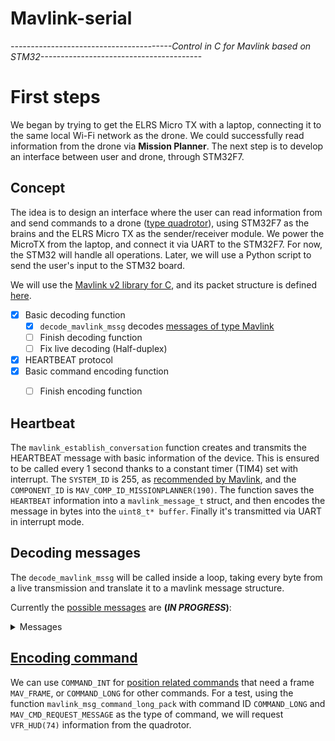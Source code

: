 # Mavlink-serial
*----------------------------------------Control in C for Mavlink based on STM32----------------------------------------*


# First steps
We began by trying to get the ELRS Micro TX with a laptop, connecting it to the same local Wi-Fi network as the drone. We could successfully read information from the drone via **Mission Planner**. 
The next step is to develop an interface between user and drone, through STM32F7.

## Concept
The idea is to design an interface where the user can read information from and send commands to a drone ([type quadrotor](https://mavlink.io/en/messages/common.html#MAV_TYPE)), using STM32F7 as the brains and the ELRS Micro TX as the sender/receiver module. We power the MicroTX from the laptop, and connect it via UART to the STM32F7. For now, the STM32 will handle all operations. Later, we will use a Python script to send the user's input to the STM32 board.





We will use the [Mavlink v2 library for C](https://mavlink.io/en/mavgen_c/), and its packet structure is defined [here](https://mavlink.io/en/guide/serialization.html#mavlink2_packet_format).


- [x] Basic decoding function
  - [x] `decode_mavlink_mssg` decodes [messages of type Mavlink](https://mavlink.io/en/messages/common.html)</details>
  - [ ] Finish decoding function
  - [ ] Fix live decoding (Half-duplex)
- [x] HEARTBEAT protocol 
- [x] Basic command encoding function
  - [ ] Finish encoding function  



## Heartbeat
The `mavlink_establish_conversation` function creates and transmits the HEARTBEAT message with basic information of the device. This is ensured to be called every 1 second thanks to a constant timer (TIM4) set with interrupt. 
The `SYSTEM_ID` is 255, as [recommended by Mavlink](https://mavlink.io/en/messages/common.html#MAV_COMPONENT), and the `COMPONENT_ID` is `MAV_COMP_ID_MISSIONPLANNER(190)`.
The function saves the `HEARTBEAT` information into a `mavlink_message_t` struct, and then encodes the message in bytes into the `uint8_t* buffer`. Finally it's transmitted via UART in interrupt mode.

## Decoding messages
The `decode_mavlink_mssg` will be called inside a loop, taking every byte from a live transmission and translate it to a mavlink message structure. 

Currently the [possible messages](https://mavlink.io/en/messages/common.html) are **(*IN PROGRESS*)**:

<details>
<summary>Messages</summary>
  
- MAVLINK_MSG_ID_ATTITUTE
- MAVLINK_MSG_ID_GLOBAL_POSITION_INT
- MAVLINK_MSG_ID_SYS_STATUS
- MAVLINK_MSG_ID_POWER_STATUS
- MAVLINK_MSG_ID_AUTOPILOT_VERSION
- MAVLINK_MSG_ID_COMMAND_ACK
- MAVLINK_MSG_ID_HEARTBEAT
- MAVLINK_MSG_ID_BATTERY_STATUS
- MAVLINK_MSG_ID_COLLISION
</details>

## [Encoding command](https://mavlink.io/en/services/command.html#MAV_CMD)

We can use `COMMAND_INT` for [position related commands](https://mavlink.io/en/messages/common.html#COMMAND_INT) that need a frame `MAV_FRAME`, or `COMMAND_LONG` for other commands.
For a test, using the function `mavlink_msg_command_long_pack` with command ID `COMMAND_LONG` and `MAV_CMD_REQUEST_MESSAGE` as the type of command, we will request `VFR_HUD(74)` information from the quadrotor.












